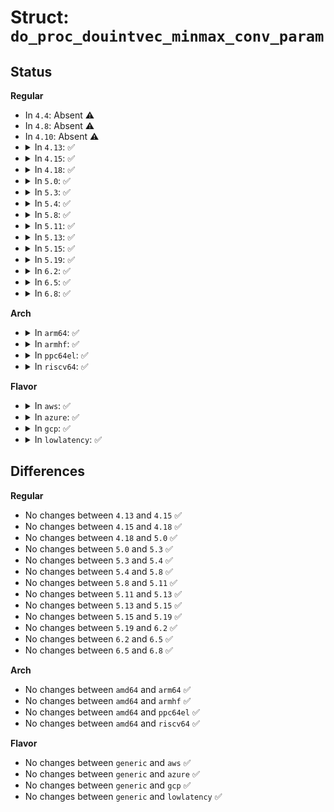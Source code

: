 # Struct: <code>do_proc_douintvec_minmax_conv_param</code>

## Status
<b>Regular</b>
<ul>
<li>
In <code>4.4</code>: Absent ⚠️
</li>
<li>
In <code>4.8</code>: Absent ⚠️
</li>
<li>
In <code>4.10</code>: Absent ⚠️
</li>
<li>
<details>
<summary>In <code>4.13</code>: ✅</summary>

```c
struct do_proc_douintvec_minmax_conv_param {
    unsigned int *min;
    unsigned int *max;
};
```
</details>
</li>
<li>
<details>
<summary>In <code>4.15</code>: ✅</summary>

```c
struct do_proc_douintvec_minmax_conv_param {
    unsigned int *min;
    unsigned int *max;
};
```
</details>
</li>
<li>
<details>
<summary>In <code>4.18</code>: ✅</summary>

```c
struct do_proc_douintvec_minmax_conv_param {
    unsigned int *min;
    unsigned int *max;
};
```
</details>
</li>
<li>
<details>
<summary>In <code>5.0</code>: ✅</summary>

```c
struct do_proc_douintvec_minmax_conv_param {
    unsigned int *min;
    unsigned int *max;
};
```
</details>
</li>
<li>
<details>
<summary>In <code>5.3</code>: ✅</summary>

```c
struct do_proc_douintvec_minmax_conv_param {
    unsigned int *min;
    unsigned int *max;
};
```
</details>
</li>
<li>
<details>
<summary>In <code>5.4</code>: ✅</summary>

```c
struct do_proc_douintvec_minmax_conv_param {
    unsigned int *min;
    unsigned int *max;
};
```
</details>
</li>
<li>
<details>
<summary>In <code>5.8</code>: ✅</summary>

```c
struct do_proc_douintvec_minmax_conv_param {
    unsigned int *min;
    unsigned int *max;
};
```
</details>
</li>
<li>
<details>
<summary>In <code>5.11</code>: ✅</summary>

```c
struct do_proc_douintvec_minmax_conv_param {
    unsigned int *min;
    unsigned int *max;
};
```
</details>
</li>
<li>
<details>
<summary>In <code>5.13</code>: ✅</summary>

```c
struct do_proc_douintvec_minmax_conv_param {
    unsigned int *min;
    unsigned int *max;
};
```
</details>
</li>
<li>
<details>
<summary>In <code>5.15</code>: ✅</summary>

```c
struct do_proc_douintvec_minmax_conv_param {
    unsigned int *min;
    unsigned int *max;
};
```
</details>
</li>
<li>
<details>
<summary>In <code>5.19</code>: ✅</summary>

```c
struct do_proc_douintvec_minmax_conv_param {
    unsigned int *min;
    unsigned int *max;
};
```
</details>
</li>
<li>
<details>
<summary>In <code>6.2</code>: ✅</summary>

```c
struct do_proc_douintvec_minmax_conv_param {
    unsigned int *min;
    unsigned int *max;
};
```
</details>
</li>
<li>
<details>
<summary>In <code>6.5</code>: ✅</summary>

```c
struct do_proc_douintvec_minmax_conv_param {
    unsigned int *min;
    unsigned int *max;
};
```
</details>
</li>
<li>
<details>
<summary>In <code>6.8</code>: ✅</summary>

```c
struct do_proc_douintvec_minmax_conv_param {
    unsigned int *min;
    unsigned int *max;
};
```
</details>
</li>
</ul>
<b>Arch</b>
<ul>
<li>
<details>
<summary>In <code>arm64</code>: ✅</summary>

```c
struct do_proc_douintvec_minmax_conv_param {
    unsigned int *min;
    unsigned int *max;
};
```
</details>
</li>
<li>
<details>
<summary>In <code>armhf</code>: ✅</summary>

```c
struct do_proc_douintvec_minmax_conv_param {
    unsigned int *min;
    unsigned int *max;
};
```
</details>
</li>
<li>
<details>
<summary>In <code>ppc64el</code>: ✅</summary>

```c
struct do_proc_douintvec_minmax_conv_param {
    unsigned int *min;
    unsigned int *max;
};
```
</details>
</li>
<li>
<details>
<summary>In <code>riscv64</code>: ✅</summary>

```c
struct do_proc_douintvec_minmax_conv_param {
    unsigned int *min;
    unsigned int *max;
};
```
</details>
</li>
</ul>
<b>Flavor</b>
<ul>
<li>
<details>
<summary>In <code>aws</code>: ✅</summary>

```c
struct do_proc_douintvec_minmax_conv_param {
    unsigned int *min;
    unsigned int *max;
};
```
</details>
</li>
<li>
<details>
<summary>In <code>azure</code>: ✅</summary>

```c
struct do_proc_douintvec_minmax_conv_param {
    unsigned int *min;
    unsigned int *max;
};
```
</details>
</li>
<li>
<details>
<summary>In <code>gcp</code>: ✅</summary>

```c
struct do_proc_douintvec_minmax_conv_param {
    unsigned int *min;
    unsigned int *max;
};
```
</details>
</li>
<li>
<details>
<summary>In <code>lowlatency</code>: ✅</summary>

```c
struct do_proc_douintvec_minmax_conv_param {
    unsigned int *min;
    unsigned int *max;
};
```
</details>
</li>
</ul>

## Differences
<b>Regular</b>
<ul>
<li>
No changes between <code>4.13</code> and <code>4.15</code> ✅
</li>
<li>
No changes between <code>4.15</code> and <code>4.18</code> ✅
</li>
<li>
No changes between <code>4.18</code> and <code>5.0</code> ✅
</li>
<li>
No changes between <code>5.0</code> and <code>5.3</code> ✅
</li>
<li>
No changes between <code>5.3</code> and <code>5.4</code> ✅
</li>
<li>
No changes between <code>5.4</code> and <code>5.8</code> ✅
</li>
<li>
No changes between <code>5.8</code> and <code>5.11</code> ✅
</li>
<li>
No changes between <code>5.11</code> and <code>5.13</code> ✅
</li>
<li>
No changes between <code>5.13</code> and <code>5.15</code> ✅
</li>
<li>
No changes between <code>5.15</code> and <code>5.19</code> ✅
</li>
<li>
No changes between <code>5.19</code> and <code>6.2</code> ✅
</li>
<li>
No changes between <code>6.2</code> and <code>6.5</code> ✅
</li>
<li>
No changes between <code>6.5</code> and <code>6.8</code> ✅
</li>
</ul>
<b>Arch</b>
<ul>
<li>
No changes between <code>amd64</code> and <code>arm64</code> ✅
</li>
<li>
No changes between <code>amd64</code> and <code>armhf</code> ✅
</li>
<li>
No changes between <code>amd64</code> and <code>ppc64el</code> ✅
</li>
<li>
No changes between <code>amd64</code> and <code>riscv64</code> ✅
</li>
</ul>
<b>Flavor</b>
<ul>
<li>
No changes between <code>generic</code> and <code>aws</code> ✅
</li>
<li>
No changes between <code>generic</code> and <code>azure</code> ✅
</li>
<li>
No changes between <code>generic</code> and <code>gcp</code> ✅
</li>
<li>
No changes between <code>generic</code> and <code>lowlatency</code> ✅
</li>
</ul>
